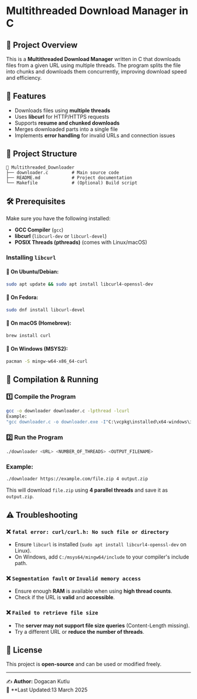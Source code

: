 # Multithreaded Download Manager in C

## 📌 Project Overview

This is a **Multithreaded Download Manager** written in C that downloads files from a given URL using multiple threads. 
The program splits the file into chunks and downloads them concurrently, improving download speed and efficiency.

## 🚀 Features

- Downloads files using **multiple threads**
- Uses **libcurl** for HTTP/HTTPS requests
- Supports **resume and chunked downloads**
- Merges downloaded parts into a single file
- Implements **error handling** for invalid URLs and connection issues

## 📂 Project Structure

```
📁 Multithreaded_Downloader
├── downloader.c         # Main source code
├── README.md            # Project documentation
└── Makefile             # (Optional) Build script
```

## 🛠️ Prerequisites

Make sure you have the following installed:

- **GCC Compiler** (`gcc`)
- **libcurl** (`libcurl-dev` or `libcurl-devel`)
- **POSIX Threads (pthreads)** (comes with Linux/macOS)

### Installing `libcurl`

#### 🔹 On Ubuntu/Debian:

```sh
sudo apt update && sudo apt install libcurl4-openssl-dev
```

#### 🔹 On Fedora:

```sh
sudo dnf install libcurl-devel
```

#### 🔹 On macOS (Homebrew):

```sh
brew install curl
```

#### 🔹 On Windows (MSYS2):

```sh
pacman -S mingw-w64-x86_64-curl
```

## 🔧 Compilation & Running

### 1️⃣ Compile the Program

```sh
gcc -o downloader downloader.c -lpthread -lcurl
Example:
"gcc downloader.c -o downloader.exe -I"C:\vcpkg\installed\x64-windows\include" -L"C:\vcpkg\installed\x64-windows\lib" -lcurl -lpthread"
```

### 2️⃣ Run the Program

```sh
./downloader <URL> <NUMBER_OF_THREADS> <OUTPUT_FILENAME>
```

### Example:

```sh
./downloader https://example.com/file.zip 4 output.zip
```

This will download `file.zip` using **4 parallel threads** and save it as `output.zip`.

## ⚠️ Troubleshooting

### ❌ `fatal error: curl/curl.h: No such file or directory`

- Ensure `libcurl` is installed (`sudo apt install libcurl4-openssl-dev` on Linux).
- On Windows, add `C:/msys64/mingw64/include` to your compiler's include path.

### ❌ `Segmentation fault` or `Invalid memory access`

- Ensure enough **RAM** is available when using **high thread counts**.
- Check if the URL is **valid** and **accessible**.

### ❌ `Failed to retrieve file size`

- The **server may not support file size queries** (Content-Length missing).
- Try a different URL or **reduce the number of threads**.

## 📜 License

This project is **open-source** and can be used or modified freely.

---

✍ **Author:** Dogacan Kutlu\
📅 **Last Updated:13 March 2025



